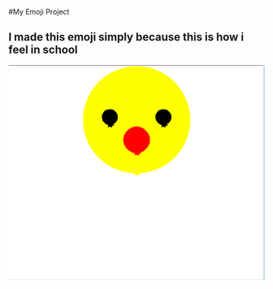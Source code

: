#My Emoji Project
## I made this emoji simply because this is how i feel in school
![Emoji](EmojiProject.PNG)

 
